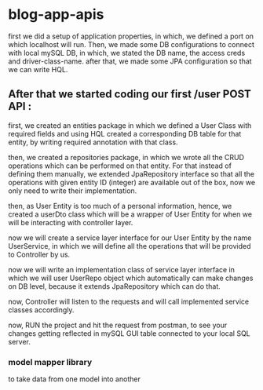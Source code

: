 # blog-app-apis

first we did a setup of application properties, in which, we defined a port on which localhost will run.
Then, we made some DB configurations to connect with local mySQL DB, in which, we stated the DB name,
the access creds and driver-class-name.
after that, we made some JPA configuration so that we can write HQL.

## After that we started coding our first /user POST API :

first, we created an entities package in which we defined a User Class with required fields and using
HQL created a corresponding DB table for that entity, by writing required annotation with that class.

then, we created a repositories package, in which we wrote all the CRUD operations which can be
performed on that entity. For that instead of defining them manually, we extended JpaRepository
interface so that all the operations with given entity ID (integer) are available out of the box,
now we only need to write their implementation.

then, as User Entity is too much of a personal information, hence, we created a userDto class which
will be a wrapper of User Entity for when we will be interacting with controller layer.

now we will create a service layer interface for our User Entity by the name UserService, in which we will
define all the operations that will be provided to Controller by us.

now we will write an implementation class of service layer interface in which we will user UserRepo object
which automatically can make changes on DB level, because it extends JpaRepository which can do that.

now, Controller will listen to the requests and will call implemented service classes accordingly.

now, RUN the project and hit the request from postman, to see your changes getting reflected in mySQL GUI
table connected to your local SQL server.

### model mapper library
to take data from one model into another